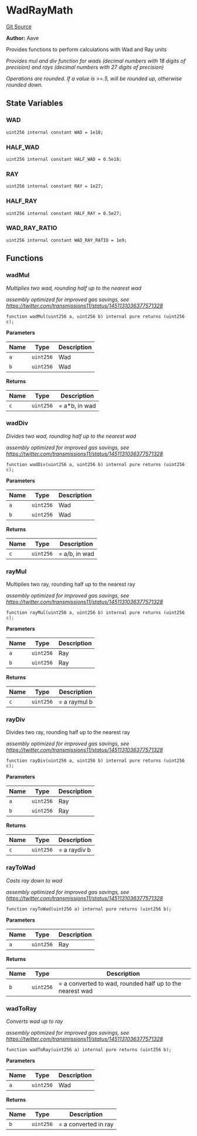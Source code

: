 # WadRayMath
[Git Source](https://github.com-hedgefarm/HedgeFarm/smart-farmer/blob/c90db012f9c5fe4b328d8988c68447eed814b014/contracts/yield/interface/aave/WadRayMath.sol)

**Author:**
Aave

Provides functions to perform calculations with Wad and Ray units

*Provides mul and div function for wads (decimal numbers with 18 digits of precision) and rays (decimal numbers
with 27 digits of precision)*

*Operations are rounded. If a value is >=.5, will be rounded up, otherwise rounded down.*


## State Variables
### WAD

```solidity
uint256 internal constant WAD = 1e18;
```


### HALF_WAD

```solidity
uint256 internal constant HALF_WAD = 0.5e18;
```


### RAY

```solidity
uint256 internal constant RAY = 1e27;
```


### HALF_RAY

```solidity
uint256 internal constant HALF_RAY = 0.5e27;
```


### WAD_RAY_RATIO

```solidity
uint256 internal constant WAD_RAY_RATIO = 1e9;
```


## Functions
### wadMul

*Multiplies two wad, rounding half up to the nearest wad*

*assembly optimized for improved gas savings, see https://twitter.com/transmissions11/status/1451131036377571328*


```solidity
function wadMul(uint256 a, uint256 b) internal pure returns (uint256 c);
```
**Parameters**

|Name|Type|Description|
|----|----|-----------|
|`a`|`uint256`|Wad|
|`b`|`uint256`|Wad|

**Returns**

|Name|Type|Description|
|----|----|-----------|
|`c`|`uint256`|= a*b, in wad|


### wadDiv

*Divides two wad, rounding half up to the nearest wad*

*assembly optimized for improved gas savings, see https://twitter.com/transmissions11/status/1451131036377571328*


```solidity
function wadDiv(uint256 a, uint256 b) internal pure returns (uint256 c);
```
**Parameters**

|Name|Type|Description|
|----|----|-----------|
|`a`|`uint256`|Wad|
|`b`|`uint256`|Wad|

**Returns**

|Name|Type|Description|
|----|----|-----------|
|`c`|`uint256`|= a/b, in wad|


### rayMul

Multiplies two ray, rounding half up to the nearest ray

*assembly optimized for improved gas savings, see https://twitter.com/transmissions11/status/1451131036377571328*


```solidity
function rayMul(uint256 a, uint256 b) internal pure returns (uint256 c);
```
**Parameters**

|Name|Type|Description|
|----|----|-----------|
|`a`|`uint256`|Ray|
|`b`|`uint256`|Ray|

**Returns**

|Name|Type|Description|
|----|----|-----------|
|`c`|`uint256`|= a raymul b|


### rayDiv

Divides two ray, rounding half up to the nearest ray

*assembly optimized for improved gas savings, see https://twitter.com/transmissions11/status/1451131036377571328*


```solidity
function rayDiv(uint256 a, uint256 b) internal pure returns (uint256 c);
```
**Parameters**

|Name|Type|Description|
|----|----|-----------|
|`a`|`uint256`|Ray|
|`b`|`uint256`|Ray|

**Returns**

|Name|Type|Description|
|----|----|-----------|
|`c`|`uint256`|= a raydiv b|


### rayToWad

*Casts ray down to wad*

*assembly optimized for improved gas savings, see https://twitter.com/transmissions11/status/1451131036377571328*


```solidity
function rayToWad(uint256 a) internal pure returns (uint256 b);
```
**Parameters**

|Name|Type|Description|
|----|----|-----------|
|`a`|`uint256`|Ray|

**Returns**

|Name|Type|Description|
|----|----|-----------|
|`b`|`uint256`|= a converted to wad, rounded half up to the nearest wad|


### wadToRay

*Converts wad up to ray*

*assembly optimized for improved gas savings, see https://twitter.com/transmissions11/status/1451131036377571328*


```solidity
function wadToRay(uint256 a) internal pure returns (uint256 b);
```
**Parameters**

|Name|Type|Description|
|----|----|-----------|
|`a`|`uint256`|Wad|

**Returns**

|Name|Type|Description|
|----|----|-----------|
|`b`|`uint256`|= a converted in ray|


